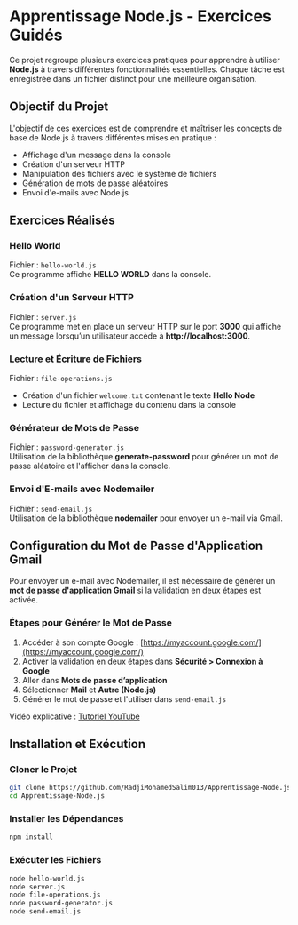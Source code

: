 # Apprentissage Node.js - Exercices Guidés  

Ce projet regroupe plusieurs exercices pratiques pour apprendre à utiliser **Node.js** à travers différentes fonctionnalités essentielles. Chaque tâche est enregistrée dans un fichier distinct pour une meilleure organisation.  

## Objectif du Projet  

L'objectif de ces exercices est de comprendre et maîtriser les concepts de base de Node.js à travers différentes mises en pratique :  

- Affichage d'un message dans la console  
- Création d'un serveur HTTP  
- Manipulation des fichiers avec le système de fichiers  
- Génération de mots de passe aléatoires  
- Envoi d'e-mails avec Node.js  

## Exercices Réalisés  

### Hello World  
Fichier : `hello-world.js`  
Ce programme affiche **HELLO WORLD** dans la console.  

### Création d'un Serveur HTTP  
Fichier : `server.js`  
Ce programme met en place un serveur HTTP sur le port **3000** qui affiche un message lorsqu’un utilisateur accède à **http://localhost:3000**.  

### Lecture et Écriture de Fichiers  
Fichier : `file-operations.js`  
- Création d'un fichier `welcome.txt` contenant le texte **Hello Node**  
- Lecture du fichier et affichage du contenu dans la console  

### Générateur de Mots de Passe  
Fichier : `password-generator.js`  
Utilisation de la bibliothèque **generate-password** pour générer un mot de passe aléatoire et l'afficher dans la console.  

### Envoi d'E-mails avec Nodemailer  
Fichier : `send-email.js`  
Utilisation de la bibliothèque **nodemailer** pour envoyer un e-mail via Gmail.  

## Configuration du Mot de Passe d'Application Gmail  

Pour envoyer un e-mail avec Nodemailer, il est nécessaire de générer un **mot de passe d'application Gmail** si la validation en deux étapes est activée.  

### Étapes pour Générer le Mot de Passe  

1. Accéder à son compte Google : [https://myaccount.google.com/](https://myaccount.google.com/)  
2. Activer la validation en deux étapes dans **Sécurité > Connexion à Google**  
3. Aller dans **Mots de passe d’application**  
4. Sélectionner **Mail** et **Autre (Node.js)**  
5. Générer le mot de passe et l'utiliser dans `send-email.js`  

Vidéo explicative : [Tutoriel YouTube](https://www.youtube.com/watch?v=kLlpZyz9Jzk)  

## Installation et Exécution  

### Cloner le Projet  

```bash
git clone https://github.com/RadjiMohamedSalim013/Apprentissage-Node.js
cd Apprentissage-Node.js
```

### Installer les Dépendances  

```bash
npm install
```

### Exécuter les Fichiers  

```bash
node hello-world.js
node server.js
node file-operations.js
node password-generator.js
node send-email.js
```
